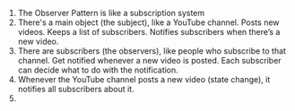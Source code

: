 1. The Observer Pattern is like a subscription system
2. There's a main object (the subject), like a YouTube channel.
      Posts new videos.
      Keeps a list of subscribers.
      Notifies subscribers when there’s a new video.
3. There are subscribers (the observers), like people who subscribe to that channel.
      Get notified whenever a new video is posted.
      Each subscriber can decide what to do with the notification.
4. Whenever the YouTube channel posts a new video (state change), it notifies all subscribers about it.
5. 